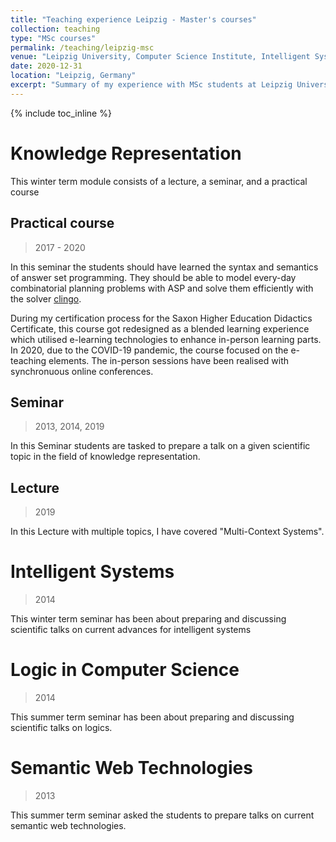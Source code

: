 ```yaml
---
title: "Teaching experience Leipzig - Master's courses"
collection: teaching
type: "MSc courses"
permalink: /teaching/leipzig-msc
venue: "Leipzig University, Computer Science Institute, Intelligent Systems Group"
date: 2020-12-31
location: "Leipzig, Germany"
excerpt: "Summary of my experience with MSc students at Leipzig University"
---
```


{% include toc_inline %}



Knowledge Representation
======
This winter term module consists of a lecture, a seminar, and a practical course

## Practical course
> 2017 - 2020

In this seminar the students should have learned the syntax and semantics of answer set programming.
They should be able to model every-day combinatorial planning problems with ASP and solve them efficiently with the solver [clingo](https://potassco.org/clingo/).

During my certification process for the Saxon Higher Education Didactics Certificate, this course got redesigned as a blended learning experience which utilised e-learning technologies to enhance in-person learning parts.
In 2020, due to the COVID-19 pandemic, the course focused on the e-teaching elements. The in-person sessions have been realised with synchronuous online conferences. 

## Seminar 
> 2013, 2014, 2019

In this Seminar students are tasked to prepare a talk on a given scientific topic in the field of knowledge representation.

## Lecture
> 2019

In this Lecture with multiple topics, I have covered "Multi-Context Systems".


Intelligent Systems
======
> 2014

This winter term seminar has been about preparing and discussing scientific talks on current advances for intelligent systems

Logic in Computer Science
======
> 2014

This summer term seminar has been about preparing and discussing scientific talks on logics.

# Semantic Web Technologies
> 2013

This summer term seminar asked the students to prepare talks on current semantic web technologies.

